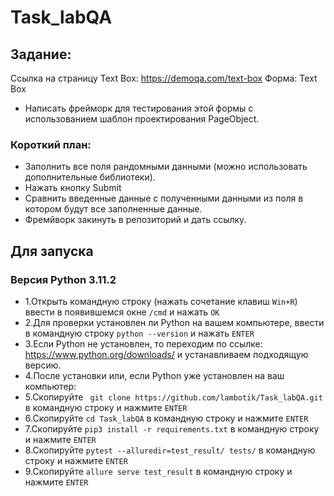 # Task_labQA
## Задание:
Ссылка на страницу Text Box: https://demoqa.com/text-box
Форма: Text Box
- Написать фрейморк для тестирования этой формы с использованием шаблон проектирования PageObject.
### Короткий план:
- Заполнить все поля рандомными данными (можно использовать дополнительные библиотеки).
- Нажать кнопку Submit
- Сравнить введенные данные с полученными данными из поля в котором будут все заполненные данные.
- Фремйворк закинуть в репозиторий и дать ссылку.


## Для запуска
### Версия Python 3.11.2


- 1.Открыть командную строку (нажать сочетание клавиш ```Win+R```) ввести в появившемся окне ```/cmd``` и нажать ```OK```
- 2.Для проверки установлен ли Python на вашем компьютере, ввести в командную строку ```python --version``` и нажать ```ENTER```
- 3.Если Python не установлен, то переходим по ссылке: https://www.python.org/downloads/ и устанавливаем подходящую версию.
- 4.После установки или, если Python уже установлен на ваш компьютер:
- 5.Скопируйте ``` git clone https://github.com/lambotik/Task_labQA.git``` в командную строку и нажмите ```ENTER```
- 6.Скопируйте ```cd Task_labQA``` в командную строку и нажмите ```ENTER```
- 7.Скопируйте ```pip3 install -r requirements.txt``` в командную строку и нажмите ```ENTER```
- 8.Скопируйте ```pytest --alluredir=test_result/ tests/``` в командную строку и нажмите ```ENTER```
- 9.Скопируйте ```allure serve test_result``` в командную строку и нажмите ```ENTER```
